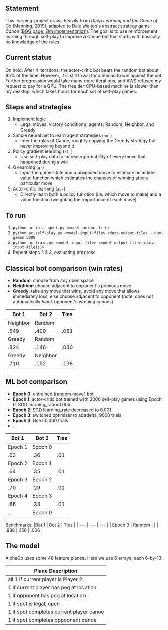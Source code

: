 ## Statement
This learning-project draws heavily from *Deep Learning and the Game of Go* (Manning, 2019), adapted to Dale Walton's abstract strategy game *Canoe* ([BGG page](https://boardgamegeek.com/boardgame/10571/canoe), [Elm implementation](https://github.com/bored-games/canoe-game)). The goal is to use reinforcement learning through self-play to improve a Canoe bot that starts with basically no knowledge of the rules.

## Current status
On hold. After 4 iterations, the actor-critic bot beats the random bot about 85% of the time. However, it is still trivial for a human to win against the bot. Further progression would take many more iterations, and AWS refused my request to pay for a GPU. The free tier CPU-based machine is slower than my desktop, which takes hours for each set of self-play games.

## Steps and strategies
1. Implement logic
    * Legal moves, victory conditions, agents: Random, Neighbor, and Greedy
2. Simple neural net to learn agent strategies (`nn-`)
    * Infer the rules of Canoe, roughly copying the Greedy strategy but never improving beyond it
3. Policy gradient learning (`rl-`)
    * Use self-play data to increase probability of every move that happened during a win
4. Q-learning (`q-`)
    * Input the game-state and a proposed move to estimate an action-value function which estimates the chances of winning after a particular move
5. Actor-critic learning (`ac-`)
    * Directly learn both a policy function (i.e. which move to make) and a value function (weighting the importance of each move)

## To run
1. `python ac-init-agent.py <model-output-file>`
2. `python ac-self-play.py <model-input-file> <data-output-file> --num-games 5000`
3. `python ac-train.py <model-input-file> <model-output-file> <data-input-file(s)>`
4. Repeat steps 2 & 3, evaluating progress


## Classical bot comparison (win rates)
- **Random**: choose from any open space
- **Neighbor**: choose adjacent to opponent's previous move
- **Greedy**: take any move that wins, avoid any move that allows immediately loss, else choose adjacent to opponent (note: does not automatically *block* opponent's winning canoes)

|Bot 1 | Bot 2 | Ties |
| --- | --- | --- |
| Neighbor | Random | |
| .549 | .400 | .051 |
| Greedy | Random | |
| .824 | .146 | .030 |
| Greedy | Neighbor | |
| .710 | .152 | .138 |

## ML bot comparison

- **Epoch 0**: untrained (random move) bot
- **Epoch 1**: actor-critic bot trained with 3000 self-play games using Epoch 0, SGD learning_rate=0.005
- **Epoch 2**: SGD learning_rate decreased to 0.001
- **Epoch 3**: switched optimizer to adadelta, 9000 trials
- **Epoch 4**: Use 50,000 trials
- ...

|Bot 1 | Bot 2 | Ties |
| --- | --- | --- |
| Epoch 1 | Epoch 0 | |
| .63 | .36 | .01 |
| Epoch 2 | Epoch 1 | |
| .64 | .35 | .01 |
| Epoch 3 | Epoch 2 | |
| .70 | .29 | .01 |
| Epoch 4 | Epoch 3 | |
| .66 | .33 | .01 |
| ... | Epoch 0 | |

Benchmarks:
|Bot 1 | Bot 2 | Ties |
| --- | --- | --- |
| Epoch 3 | Random | |
| .838 | .156 | .006 |

## The model
AlphaGo uses some 48 feature planes. Here we use 6 arrays, each 6-by-13:

| Plane Description |
| --- |
| all 1 if current player is Player 2 |
| 1 if current player has peg at location|
| 1 if opponent has peg at location |
| 1 if spot is legal, open |
| 1 if spot completes current player canoe |
| 1 if spot completes oppoonent canoe |
